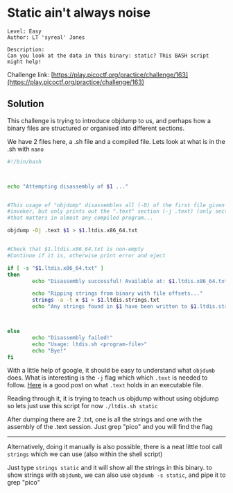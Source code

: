 # Static ain't always noise

```
Level: Easy
Author: LT 'syreal' Jones

Description:
Can you look at the data in this binary: static? This BASH script might help!
```
Challenge link: [https://play.picoctf.org/practice/challenge/163](https://play.picoctf.org/practice/challenge/163)

## Solution

This challenge is trying to introduce objdump to us, and perhaps how a binary files are structured or organised into different sections.

We have 2 files here, a .sh file and a compiled file. Lets look at what is in the .sh with `nano`

```sh
#!/bin/bash



echo "Attempting disassembly of $1 ..."


#This usage of "objdump" disassembles all (-D) of the first file given by
#invoker, but only prints out the ".text" section (-j .text) (only section
#that matters in almost any compiled program...

objdump -Dj .text $1 > $1.ltdis.x86_64.txt


#Check that $1.ltdis.x86_64.txt is non-empty
#Continue if it is, otherwise print error and eject

if [ -s "$1.ltdis.x86_64.txt" ]
then
        echo "Disassembly successful! Available at: $1.ltdis.x86_64.txt"

        echo "Ripping strings from binary with file offsets..."
        strings -a -t x $1 > $1.ltdis.strings.txt
        echo "Any strings found in $1 have been written to $1.ltdis.strings.txt with file offset"



else
        echo "Disassembly failed!"
        echo "Usage: ltdis.sh <program-file>"
        echo "Bye!"
fi
```

With a little help of google, it should be easy to understand what `objdumb` does. What is interesting is the `-j` flag which which `.text` is 
needed to follow. [Here](https://stackoverflow.com/questions/42305467/executable-section-headers-meaning-and-use) is a good post on what `.text` holds 
in an executable file. 

Reading through it, it is trying to teach us objdump without using objdump so lets just use this script for now `./ltdis.sh static`

After dumping there are 2 .txt, one is all the strings and one with the assembly of the .text session. Just grep "pico" and you will find the flag

---
Alternatively, doing it manually is also possible, there is a neat little tool call `strings` which we can use (also within the shell script)

Just type `strings static` and it will show all the strings in this binary. to show strings with `objdumb`, we can also use `objdumb -s static`, and pipe it to grep "pico"
